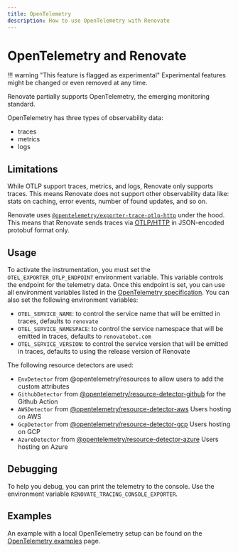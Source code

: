 ```yaml
---
title: OpenTelemetry
description: How to use OpenTelemetry with Renovate
---
```


# OpenTelemetry and Renovate

<!-- prettier-ignore -->
!!! warning "This feature is flagged as experimental"
    Experimental features might be changed or even removed at any time.

Renovate partially supports OpenTelemetry, the emerging monitoring standard.

OpenTelemetry has three types of observability data:

- traces
- metrics
- logs

## Limitations

While OTLP support traces, metrics, and logs, Renovate only supports traces.
This means Renovate does not support other observability data like: stats on caching, error events, number of found updates, and so on.

Renovate uses [`@opentelemetry/exporter-trace-otlp-http`](https://www.npmjs.com/package/@opentelemetry/exporter-trace-otlp-http) under the hood.
This means that Renovate sends traces via [OTLP/HTTP](https://opentelemetry.io/docs/reference/specification/protocol/otlp/#otlphttp) in JSON-encoded protobuf format only.

## Usage

To activate the instrumentation, you must set the `OTEL_EXPORTER_OTLP_ENDPOINT` environment variable.
This variable controls the endpoint for the telemetry data.
Once this endpoint is set, you can use all environment variables listed in the [OpenTelemetry specification](https://github.com/open-telemetry/opentelemetry-specification/blob/main/specification/configuration/sdk-environment-variables.md).
You can also set the following environment variables:

- `OTEL_SERVICE_NAME`: to control the service name that will be emitted in traces, defaults to `renovate`
- `OTEL_SERVICE_NAMESPACE`: to control the service namespace that will be emitted in traces, defaults to `renovatebot.com`
- `OTEL_SERVICE_VERSION`: to control the service version that will be emitted in traces, defaults to using the release version of Renovate

The following resource detectors are used:

- `EnvDetector` from @opentelemetry/resources to allow users to add the custom attributes
- `GithubDetector` from [@opentelemetry/resource-detector-github](https://github.com/open-telemetry/opentelemetry-js-contrib/tree/main/packages/resource-detector-github) for the Github Action
- `AWSDetector` from [@opentelemetry/resource-detector-aws](https://github.com/open-telemetry/opentelemetry-js-contrib/tree/main/packages/resource-detector-aws) Users hosting on AWS
- `GcpDetector` from [@opentelemetry/resource-detector-gcp](https://github.com/open-telemetry/opentelemetry-js-contrib/tree/main/packages/resource-detector-gcp) Users hosting on GCP
- `AzureDetector` from [@opentelemetry/resource-detector-azure](https://github.com/open-telemetry/opentelemetry-js-contrib/tree/main/packages/resource-detector-azure) Users hosting on Azure

## Debugging

To help you debug, you can print the telemetry to the console.
Use the environment variable `RENOVATE_TRACING_CONSOLE_EXPORTER`.

## Examples

An example with a local OpenTelemetry setup can be found on the [OpenTelemetry examples](examples/opentelemetry.md) page.
